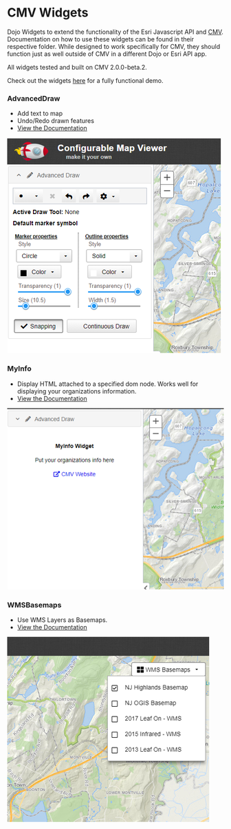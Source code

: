 CMV Widgets
===========


Dojo Widgets to extend the functionality of the Esri Javascript API and [CMV](https://github.com/cmv/cmv-app). Documentation on how to use these widgets can be found in their respective folder. While designed to work specifically for CMV, they should function just as well outside of CMV in a different Dojo or Esri API app.

All widgets tested and built on CMV 2.0.0-beta.2.

Check out the widgets [here](https://ishiland.github.io/cmv-widgets/) for a fully functional demo.

### AdvancedDraw
   * Add text to map
   * Undo/Redo drawn features
   * [View the Documentation](AdvancedDraw/)

   ![URL Field](AdvancedDraw/screenshot.PNG)

### MyInfo
  * Display HTML attached to a specified dom node. Works well for displaying your organizations information.
  * [View the Documentation](MyInfo/)

  ![URL Field](MyInfo/screenshot.PNG)

### WMSBasemaps
  * Use WMS Layers as Basemaps.
  * [View the Documentation](WMSBasemaps/)

  ![URL Field](WMSBasemaps/screenshot.PNG)
